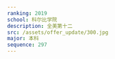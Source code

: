 ```yaml
---
ranking: 2019
school: 科尔比学院
description: 全美第十二
src: /assets/offer_update/300.jpg
major: 本科
sequence: 297
---
```

